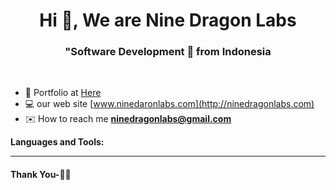 <h1 align="center">Hi 👋, We are Nine Dragon Labs </h1>
<h3 align="center">"Software Development 🚀 from Indonesia </h3>
<br>


- 👨‍ Portfolio at [Here](https://github.com/ninedragonlabs/portofolio/blob/main/README.md)
- 💻 our web site [www.ninedaronlabs.com](http://ninedragonlabs.com)
- ✉️ How to reach me **ninedragonlabs@gmail.com**

**Languages and Tools:**  

***********************************

#### Thank You-🙏🏼
